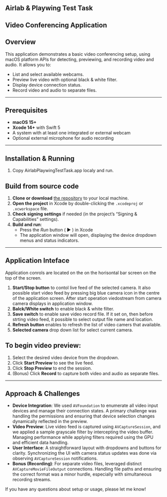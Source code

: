 ## **Airlab & Playwing Test Task**
## Video Conferencing Application

## Overview
This application demonstrates a basic video conferencing setup, using macOS platform APIs for detecting, previewing, and recording video and audio. It allows you to:
- List and select available webcams.
- Preview live video with optional black & white filter.
- Display device connection status.
- Record video and audio to separate files.

---

## Prerequisites
- **macOS 15+**
- **Xcode 14+** with Swift 5
- A system with at least one integrated or external webcam
- Optional external microphone for audio recording

---

## Installation & Running
1. Copy AirlabPlaywingTestTask.app localy and run.

## Build from source code  
1. **Clone or download** [the repository](https://github.com/GuineaPing/AirlabPlaywingTestTask) to your local machine.
2. **Open the project** in Xcode by double-clicking the `.xcodeproj` or `.xcworkspace` file.
3. **Check signing settings** if needed (in the project’s “Signing & Capabilities” settings).
4. **Build and run**:
   - Press the _Run_ button ( ▶ ) in Xcode
   - The application window will open, displaying the device dropdown menus and status indicators.

---

## Application Inteface
Application conrols are located on the on the horisontal bar screen on the top of the screen.
1. **Start/Stop button** to contol live feed of the selected camera. It also possible start video feed by pressing big blue camera icon in the centre of the application screen. After start operation viedostream from camera camera displays in application window.
2. **Balck/White switch** to enable black & white filter.
3. **Save switch** to enable save video record file. If it set on, then before strting video feed, it possible to select output file name and location.
4. **Refresh button** enables to refresh the list of video camers that available.
5. **Selected camera** drop down list for select current camera.

## To begin video preview:
1. Select the desired video device from the dropdown.
2. Click **Start Preview** to see the live feed.
3. Click **Stop Preview** to end the session.
4. (Bonus) Click **Record** to capture both video and audio as separate files.

---

## Approach & Challenges
- **Device Integration**: We used `AVFoundation` to enumerate all video input devices and manage their connection states. A primary challenge was handling the permissions and ensuring that device selection changes dynamically reflected in the preview.
- **Video Preview**: Live video feed is captured using `AVCaptureSession`, and we applied a sample grayscale filter by intercepting the video buffer. Managing performance while applying filters required using the GPU and efficient data handling.
- **User Interface**: A straightforward layout with dropdowns and buttons for clarity. Synchronizing the UI with camera status updates was done via observing `AVCaptureSession` notifications.
- **Bonus (Recording)**: For separate video files, leveraged distinct `AVCaptureMovieFileOutput` connections. Handling file paths and ensuring the correct format was a minor hurdle, especially with simultaneous recording streams.

If you have any questions about setup or usage, please let me know!
